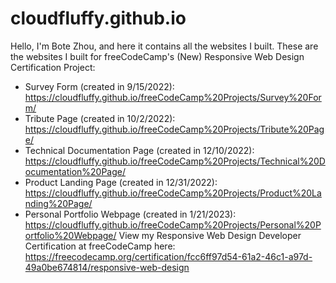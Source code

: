 # cloudfluffy.github.io
Hello, I'm Bote Zhou, and here it contains all the websites I built.
These are the websites I built for freeCodeCamp's (New) Responsive Web Design Certification Project:
- Survey Form (created in 9/15/2022): https://cloudfluffy.github.io/freeCodeCamp%20Projects/Survey%20Form/
- Tribute Page (created in 10/2/2022): https://cloudfluffy.github.io/freeCodeCamp%20Projects/Tribute%20Page/
- Technical Documentation Page (created in 12/10/2022): https://cloudfluffy.github.io/freeCodeCamp%20Projects/Technical%20Documentation%20Page/
- Product Landing Page (created in 12/31/2022): https://cloudfluffy.github.io/freeCodeCamp%20Projects/Product%20Landing%20Page/
- Personal Portfolio Webpage (created in 1/21/2023): https://cloudfluffy.github.io/freeCodeCamp%20Projects/Personal%20Portfolio%20Webpage/
View my Responsive Web Design Developer Certification at freeCodeCamp here: https://freecodecamp.org/certification/fcc6ff97d54-61a2-46c1-a97d-49a0be674814/responsive-web-design
